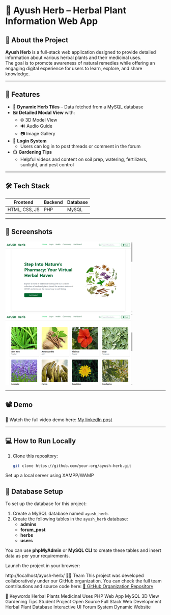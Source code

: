 # 🌿 Ayush Herb – Herbal Plant Information Web App

## 📌 About the Project

**Ayush Herb** is a full-stack web application designed to provide detailed information about various herbal plants and their medicinal uses.  
The goal is to promote awareness of natural remedies while offering an engaging digital experience for users to learn, explore, and share knowledge.

---

## 🚀 Features

- 🌱 **Dynamic Herb Tiles** – Data fetched from a MySQL database
- 🖼️ **Detailed Modal View** with:
  - 🌐 3D Model View
  - 🔊 Audio Guide
  - 📷 Image Gallery
- 🔐 **Login System**
  - Users can log in to post threads or comment in the forum
- 📺 **Gardening Tips**
  - Helpful videos and content on soil prep, watering, fertilizers, sunlight, and pest control

---

## 🛠️ Tech Stack

| Frontend         | Backend | Database |
|------------------|---------|----------|
| HTML, CSS, JS    | PHP     | MySQL    |

---

## 📸 Screenshots

<!-- Add your own screenshot/image links below -->
<img src="https://raw.githubusercontent.com/mkaifiqbal/AyushHerb/main/assets/homepagess.png" width="400"/>

<img src="https://raw.githubusercontent.com/mkaifiqbal/AyushHerb/main/assets/herbstiless.png" width="400"/>

---

## 📽️ Demo

🎥 Watch the full video demo here: [My linkedIn post](https://www.linkedin.com/posts/mkaifiqbal_webdevelopment-html-css-activity-7319250260717879296-N86d?utm_source=share&utm_medium=member_desktop&rcm=ACoAAD2LwNMB3_94cHwFb2jpHJ3sXEXhVut65Cc)

---

## 💻 How to Run Locally

1. Clone this repository:
   ```bash
   git clone https://github.com/your-org/ayush-herb.git
Set up a local server using XAMPP/WAMP

## 📝 Database Setup

To set up the database for this project:

1. Create a MySQL database named `ayush_herb`.
2. Create the following tables in the `ayush_herb` database:
   - **admins**
   - **forum_post**
   - **herbs**
   - **users**

You can use **phpMyAdmin** or **MySQL CLI** to create these tables and insert data as per your requirements.


Launch the project in your browser:

http://localhost/ayush-herb/
👨‍💻 Team
This project was developed collaboratively under our GitHub organization.
You can check the full team contributions and source code here:
[🔗 GitHub Organization Repository](https://github.com/Kaif-templates/virtualHerbalGarden)

🔖 Keywords
Herbal Plants Medicinal Uses PHP Web App MySQL 3D View Gardening Tips
Student Project Open Source Full Stack Web Development Herbal Plant Database
Interactive UI Forum System Dynamic Website
